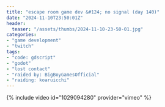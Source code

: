 ```yaml
---
title: "escape room game dev &#124; no signal (day 140)"
date: "2024-11-10T23:50:01Z"
header:
  teaser: "/assets/thumbs/2024-11-10-23-50-01.jpg"
categories:
- "game development"
- "twitch"
tags:
- "code: gdscript"
- "godot"
- "lost contact"
- "raided by: BigBoyGamesOfficial"
- "raiding: koaruicchi"
---
```

{% include video id="1029094280" provider="vimeo" %}
